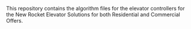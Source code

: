 This repository contains the algorithm files for the elevator controllers for the New Rocket Elevator Solutions for both Residential and Commercial Offers.